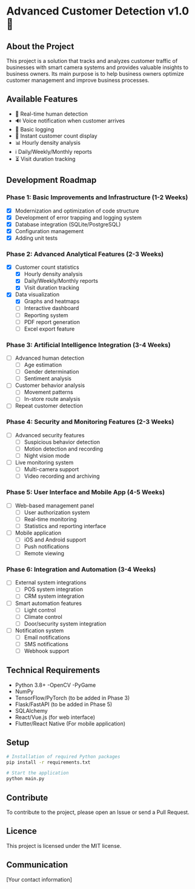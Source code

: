 # Advanced Customer Detection v1.0 🏪

## About the Project
This project is a solution that tracks and analyzes customer traffic of businesses with smart camera systems and provides valuable insights to business owners. Its main purpose is to help business owners optimize customer management and improve business processes.

## Available Features
- 📸 Real-time human detection
- 🔊 Voice notification when customer arrives
- 📝 Basic logging
- 👥 Instant customer count display
- 📊 Hourly density analysis
- ℹ️ Daily/Weekly/Monthly reports
- ⏳ Visit duration tracking

## Development Roadmap

### Phase 1: Basic Improvements and Infrastructure (1-2 Weeks)
- [x] Modernization and optimization of code structure
- [x] Development of error trapping and logging system
- [x] Database integration (SQLite/PostgreSQL)
- [x] Configuration management
- [x] Adding unit tests

### Phase 2: Advanced Analytical Features (2-3 Weeks)
- [x] Customer count statistics
  - [x] Hourly density analysis
  - [x] Daily/Weekly/Monthly reports
  - [x] Visit duration tracking
- [x] Data visualization
  - [x] Graphs and heatmaps
  - [ ] Interactive dashboard
  - [ ] Reporting system
  - [ ] PDF report generation
  - [ ] Excel export feature

### Phase 3: Artificial Intelligence Integration (3-4 Weeks)
- [ ] Advanced human detection
  - [ ] Age estimation
  - [ ] Gender determination
  - [ ] Sentiment analysis
- [ ] Customer behavior analysis
  - [ ] Movement patterns
  - [ ] In-store route analysis
- [ ] Repeat customer detection

### Phase 4: Security and Monitoring Features (2-3 Weeks)
- [ ] Advanced security features
  - [ ] Suspicious behavior detection
  - [ ] Motion detection and recording
  - [ ] Night vision mode
- [ ] Live monitoring system
  - [ ] Multi-camera support
  - [ ] Video recording and archiving

### Phase 5: User Interface and Mobile App (4-5 Weeks)
- [ ] Web-based management panel
  - [ ] User authorization system
  - [ ] Real-time monitoring
  - [ ] Statistics and reporting interface
- [ ] Mobile application
  - [ ] iOS and Android support
  - [ ] Push notifications
  - [ ] Remote viewing

### Phase 6: Integration and Automation (3-4 Weeks)
- [ ] External system integrations
  - [ ] POS system integration
  - [ ] CRM system integration
- [ ] Smart automation features
  - [ ] Light control
  - [ ] Climate control
  - [ ] Door/security system integration
- [ ] Notification system
  - [ ] Email notifications
  - [ ] SMS notifications
  - [ ] Webhook support

## Technical Requirements
- Python 3.8+
-OpenCV
-PyGame
- NumPy
- TensorFlow/PyTorch (to be added in Phase 3)
- Flask/FastAPI (to be added in Phase 5)
- SQLAlchemy
- React/Vue.js (for web interface)
- Flutter/React Native (For mobile application)

## Setup
```bash
# Installation of required Python packages
pip install -r requirements.txt

# Start the application
python main.py
```

## Contribute
To contribute to the project, please open an Issue or send a Pull Request.

## Licence
This project is licensed under the MIT license.

## Communication
[Your contact information]
